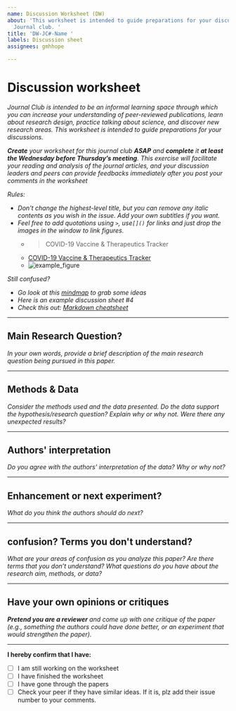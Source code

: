 ```yaml
---
name: Discussion Worksheet (DW)
about: 'This worksheet is intended to guide preparations for your discussions in the
  Journal club. '
title: 'DW-JC#-Name '
labels: Discussion sheet
assignees: gmhhope

---
```


# Discussion worksheet
*Journal Club is intended to be an informal learning space through which you can increase your understanding of peer-reviewed publications, learn about research design, practice talking about science, and discover new research areas. This worksheet is intended to guide preparations for your discussions.*

***Create** your worksheet for this journal club **ASAP** and **complete** it **at least the Wednesday before Thursday’s meeting**. This exercise will facilitate your reading and analysis of the journal articles, and your discussion leaders and peers can provide feedbacks immediately after you post your comments in the worksheet*

*Rules:*
- *Don't change the highest-level title, but you can remove any italic contents as you wish in the issue. Add your own subtitles if you want.*
- *Feel free to add quotations using `>`, use`[]()` for links and just drop the images in the window to link figures.*
  -  > COVID-19 Vaccine & Therapeutics Tracker
  - [COVID-19 Vaccine & Therapeutics Tracker](https://biorender.com/covid-vaccine-tracker)
  - ![example_figure](https://d33wubrfki0l68.cloudfront.net/a92d88aa076af6f1aa5caff85cc51e5bc8f10709/f63e5/img/covid/vaccine.png)


*Still confused?*
- *Go look at this [mindmap](https://gmhhope.github.io/fall-postbacc-journal-club-2022/mindmap/JC_1/Reflection-sheet-explained/index.html) to grab some ideas*
- *Here is an example discussion sheet #4*
- *Check this out: [Markdown cheatsheet](https://www.markdownguide.org/cheat-sheet/)*



----------------------
## Main Research Question?
*In your own words, provide a brief description of the main research question being pursued in this paper.*







----------------------
## Methods & Data
*Consider the methods used and the data presented. Do the data support the hypothesis/research question? Explain why or why not. Were there any unexpected results?*







----------------------
## Authors' interpretation
*Do you agree with the authors’ interpretation of the data? Why or why not?*




----------------------
## Enhancement or next experiment?
*What do you think the authors should do next?*






----------------------
## confusion? Terms you don't understand?
*What are your areas of confusion as you analyze this paper?  Are there terms that you don’t understand? What questions do you have about the research aim, methods, or data?*







----------------------
## Have your own opinions or critiques
***Pretend you are a reviewer** and come up with one critique of the paper (e.g., something the authors could have done better, or an experiment that would strengthen the paper).*



-----------------------
**I hereby confirm that I have:**
- [ ] I am still working on the worksheet
- [ ] I have finished the worksheet
- [ ] I have gone through the papers
- [ ] Check your peer if they have similar ideas. If it is, plz add their issue number to your comments.
